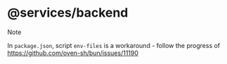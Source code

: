 # @services/backend

> [!NOTE]
> In `package.json`, script `env-files` is a workaround - follow the progress of https://github.com/oven-sh/bun/issues/11190 

